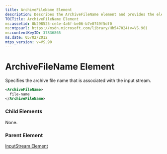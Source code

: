 ```yaml
---
title: ArchiveFileName Element
description: Describes the ArchiveFileName element and provides the element's syntax, child elements, and parent elements.
TOCTitle: ArchiveFileName Element
ms:assetid: 0b298525-ce4e-4a6f-be06-b7e0749f5df0
ms:mtpsurl: https://msdn.microsoft.com/library/Hh547024(v=VS.90)
ms:contentKeyID: 37836865
ms.date: 05/02/2012
mtps_version: v=VS.90
---
```


# ArchiveFileName Element

Specifies the archive file name that is associated with the input stream.

```xml
<ArchiveFileName>
  file-name
</ArchiveFileName>
```

### Child Elements

None.

### Parent Element

[InputStream Element](inputstream-element.md)
